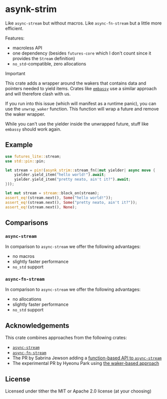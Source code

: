 # asynk-strim

Like `async-stream` but without macros. Like `async-fn-stream` but a little more efficient.

Features:

- macroless API
- one dependency (besides `futures-core` which I don't count since it provides the `Stream` definition)
- `no_std`-compatible, zero allocations

> [!IMPORTANT]  
> This crate adds a wrapper around the wakers that contains data and pointers needed to yield items.
> Crates like [`embassy`](https://embassy.dev) use a similar approach and will therefore clash with us.
>
> If you run into this issue (which will manifest as a runtime panic), you can use the `unwrap_waker` function.
> This function will wrap a future and remove the waker wrapper.
>
> While you can't use the yielder inside the unwrapped future, stuff like `embassy` should work again.

## Example

```rust
use futures_lite::stream;
use std::pin::pin;

let stream = pin!(asynk_strim::stream_fn(|mut yielder| async move {
    yielder.yield_item("hello world!").await;
    yielder.yield_item("pretty neato, ain't it?").await;
}));

let mut stream = stream::block_on(stream);
assert_eq!(stream.next(), Some("hello world!"));
assert_eq!(stream.next(), Some("pretty neato, ain't it?"));
assert_eq!(stream.next(), None);
```

## Comparisons

### `async-stream`

In comparison to `async-stream` we offer the following advantages:

- no macros
- slightly faster performance
- `no_std` support

### `async-fn-stream`

In comparison to `async-stream` we offer the following advantages:

- no allocations
- slightly faster performance
- `no_std` support

## Acknowledgements

This crate combines approaches from the following crates:

- [`async-stream`][async-stream]
- [`async-fn-stream`][async-fn-stream]
- The PR by Sabrina Jewson adding a [function-based API to `async-stream`][sabrina-pr]
- The experimental PR by Hyeonu Park using [the waker-based approach][hyeonu-pr]

## License

Licensed under tither the MIT or Apache 2.0 license (at your choosing)

[async-stream]: https://github.com/tokio-rs/async-stream
[async-fn-stream]: https://github.com/dmitryvk/async-fn-stream
[sabrina-pr]: https://github.com/tokio-rs/async-stream/pull/74
[hyeonu-pr]: https://github.com/tokio-rs/async-stream/pull/105

